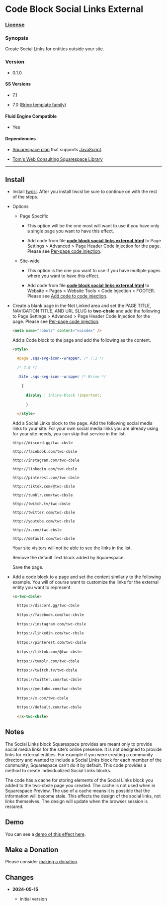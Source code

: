 # Code Block Social Links External

### [License][1]

### Synopsis

Create Social Links for entities outside your site.

### Version

  * 0.1.0

#### SS Versions

  * 7.1
  
  * 7.0 ([Brine template family][2])

#### Fluid Engine Compatible

  * Yes

#### Dependencies

  * [Squarespace plan][3] that supports [JavaScript][4].
  
  * [Tom's Web Consulting Squarespace Library][5]

---

## Install

* Install [twcsl][6]. After you install twcsl be sure to continue on with the
  rest of the steps.
  
* Options

  * Page Specific
  
    * This option will be the one most will want to use if you have only a
      single page you want to have this effect.
      
    * Add code from file **[code block social links external.html][7]** to Page
      Settings > Advanced > Page Header Code Injection for the page. Please see
      [Per-page code injection][8].
      
  * Site-wide
  
    * This option is the one you want to use if you have multiple pages where
      you want to have this effect.
      
    * Add code from file **[code block social links external.html][7]** to
      Website > Pages > Website Tools > Code Injection > FOOTER. Please see [Add
      code to code injection][9].
      
* Create a blank page in the Not Linked area and set the PAGE TITLE, NAVIGATION
  TITLE, AND URL SLUG to **twc-cbsle** and add the following to Page Settings >
  Advanced > Page Header Code Injection for the page. Please see [Per-page code
  injection][8].
  
  ```html
  <meta name="robots" content="noindex" />
  ```
    
  Add a Code block to the page and add the following as the content.
  
  ```html
  <style>
  
    #page .sqs-svg-icon--wrapper, /* 7.1 */
    
    /* 7.0 */
    
    .Site .sqs-svg-icon--wrapper /* Brine */
    
      {
      
        display : inline-block !important;
        
        }
        
    </style>
  ```
  
  Add a Social Links block to the page. Add the following social media links to
  your site. For your own social media links you are already using for your site
  needs, you can skip that service in the list.
  
  ```text
  http://discord.gg/twc-cbsle
  
  http://facebook.com/twc-cbsle
  
  http://instagram.com/twc-cbsle
  
  http://linkedin.com/twc-cbsle
  
  http://pinterest.com/twc-cbsle
  
  http://tiktok.com/@twc-cbsle
  
  http://tumblr.com/twc-cbsle
  
  http://twitch.tv/twc-cbsle
  
  http://twitter.com/twc-cbsle
  
  http://youtube.com/twc-cbsle
  
  http://x.com/twc-cbsle
  
  http://default.com/twc-cbsle
  ```
  
  Your site visitors will not be able to see the links in the list.
  
  Remove the default Text block added by Squarespace.
  
  Save the page.
  
* Add a code block to a page and set the content similarly to the following
  example. You will of course want to customize the links for the external
  entity you want to represent.
  
  ```html
  <x-twc-cbsle>
  
    https://discord.gg/twc-cbsle
    
    https://facebook.com/twc-cbsle
    
    https://instagram.com/twc-cbsle
    
    https://linkedin.com/twc-cbsle
    
    https://pinterest.com/twc-cbsle
    
    https://tiktok.com/@twc-cbsle
    
    https://tumblr.com/twc-cbsle
    
    https://twitch.tv/twc-cbsle
    
    https://twitter.com/twc-cbsle
    
    https://youtube.com/twc-cbsle
    
    https://x.com/twc-cbsle
    
    https://default.com/twc-cbsle
    
    </x-twc-cbsle>
  ```

## Notes

The Social Links block Squarespace provides are meant only to provide social
media links for the site's online presense. It is not designed to provide links
for external entities. For example if you were creating a community directory
and wanted to include a Social Links block for each member of the community,
Squarespace can't do it by default. This code provides a method to create
individualized Social Links blocks.

The code has a cache for storing elements of the Social Links block you added to
the twc-cbsle page you created. The cache is not used when in Squarespace
Preview. The use of a cache means it is possible that the information will
become stale. This effects the design of the social links, not links themselves.
The design will update when the browser session is restared.

## Demo

You can see a [demo of this effect here][10].

## Make a Donation

Please consider [making a donation][11].

## Changes

<!-- * **2021-05-19**

  * added a choice of paragraph styles
  * user can set store url slug
  * bumped version to 0.2d0
  -->
* **2024-05-15**

  * initial version

[1]: https://github.com/tomsWebConsulting/twcsl/blob/main/LICENSE.txt#L1
[2]: https://support.squarespace.com/hc/en-us/articles/212512738-Brine-template-family
[3]: https://www.squarespace.com/pricing
[4]: https://en.wikipedia.org/wiki/JavaScript
[5]: https://github.com/tomsWebConsulting/twcsl
[6]: https://github.com/tomsWebConsulting/twcsl#install-options
[7]: code%20block%20social%20links%20external.html#L1
[8]: https://support.squarespace.com/hc/en-us/articles/205815908-Using-code-injection#toc-per-page-code-injection
[9]: https://support.squarespace.com/hc/en-us/articles/205815908-Using-code-injection#toc-add-code-to-code-injection
[10]: https://toms-web-consulting-demos.squarespace.com/code-block-social-links-external?password=twcdemos
[11]: https://github.com/tomsWebConsulting/twcsl#make-a-donation
